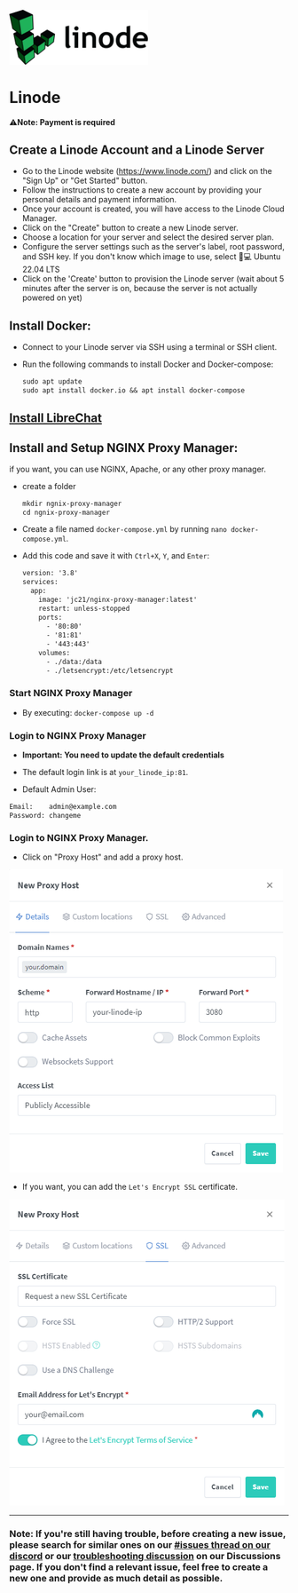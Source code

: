 
[<img src="../assets/docs/deployment/linode-logo.jpg" width="250">](https://www.linode.com/)

# Linode 

⚠️**Note: Payment is required**

## Create a Linode Account and a Linode Server
- Go to the Linode website (https://www.linode.com/) and click on the "Sign Up" or "Get Started" button.
- Follow the instructions to create a new account by providing your personal details and payment information.
- Once your account is created, you will have access to the Linode Cloud Manager.
- Click on the "Create" button to create a new Linode server.
- Choose a location for your server and select the desired server plan.
- Configure the server settings such as the server's label, root password, and SSH key. If you don't know which image to use, select 🐧💻 Ubuntu 22.04 LTS
- Click on the 'Create' button to provision the Linode server (wait about 5 minutes after the server is on, because the server is not actually powered on yet)

## Install Docker:
- Connect to your Linode server via SSH using a terminal or SSH client.
- Run the following commands to install Docker and Docker-compose:
  
  ```
  sudo apt update
  sudo apt install docker.io && apt install docker-compose
  ```
## [Install LibreChat](../install/docker_install.md)

## Install and Setup NGINX Proxy Manager:

if you want, you can use NGINX, Apache, or any other proxy manager.

- create a folder 
  
  ```
  mkdir ngnix-proxy-manager
  cd ngnix-proxy-manager
  ```

- Create a file named `docker-compose.yml` by running `nano docker-compose.yml`.

- Add this code and save it with `Ctrl+X`, `Y`, and `Enter`:

  ```
  version: '3.8'
  services:
    app:
      image: 'jc21/nginx-proxy-manager:latest'
      restart: unless-stopped
      ports:
        - '80:80'
        - '81:81'
        - '443:443'
      volumes:
        - ./data:/data
        - ./letsencrypt:/etc/letsencrypt
  ```

### Start NGINX Proxy Manager
 
 - By executing: `docker-compose up -d`
  
### Login to NGINX Proxy Manager
  - **Important: You need to update the default credentials**

  - The default login link is at `your_linode_ip:81`.

  - Default Admin User:

 ```
Email:    admin@example.com
Password: changeme
 ```

### Login to NGINX Proxy Manager.
  - Click on "Proxy Host" and add a proxy host.

![248540414-0dbbfdbb-063e-4fa5-bb1d-811064cc4bad](../assets/docs/deployment/linode-1.png)

- If you want, you can add the `Let's Encrypt SSL` certificate.

![248540572-6d0220e2-2506-4b40-8974-a5014df646d6](../assets/docs/deployment/linode-2.png)

---

### Note: If you're still having trouble, before creating a new issue, please search for similar ones on our [#issues thread on our discord](https://discord.gg/weqZFtD9C4) or our [troubleshooting discussion](https://github.com/danny-avila/LibreChat/discussions/categories/troubleshooting) on our Discussions page. If you don't find a relevant issue, feel free to create a new one and provide as much detail as possible.